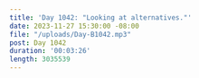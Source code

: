 ```yaml
---
title: 'Day 1042: "Looking at alternatives."'
date: 2023-11-27 15:30:00 -08:00
file: "/uploads/Day-B1042.mp3"
post: Day 1042
duration: '00:03:26'
length: 3035539
---
```


